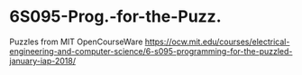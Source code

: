 # 6S095-Prog.-for-the-Puzz.

Puzzles from MIT OpenCourseWare https://ocw.mit.edu/courses/electrical-engineering-and-computer-science/6-s095-programming-for-the-puzzled-january-iap-2018/


